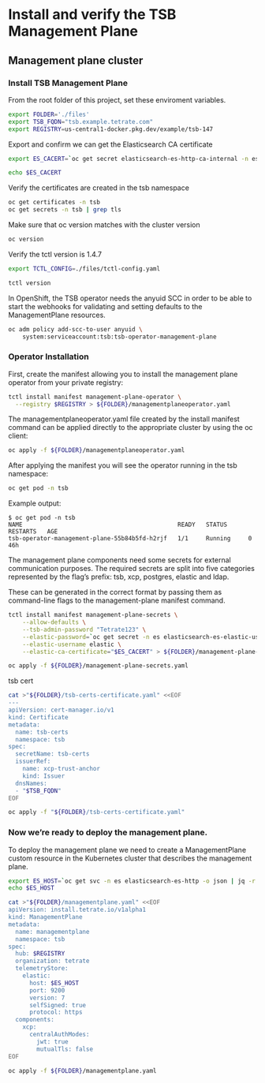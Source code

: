 # Install and verify the TSB Management Plane

## Management plane cluster

### Install TSB Management Plane


From the root folder of this project, set these enviroment variables.
```bash
export FOLDER='./files'
export TSB_FQDN="tsb.example.tetrate.com"
export REGISTRY=us-central1-docker.pkg.dev/example/tsb-147

```

Export and confirm we can get the Elasticsearch CA certificate
```bash
export ES_CACERT=`oc get secret elasticsearch-es-http-ca-internal -n es -o json | jq -r '.data."tls.crt"' | base64 -d | awk 'NF {sub(/\r/, ""); printf "%s\\n",$0;}'`

echo $ES_CACERT

```

Verify the certificates are created in the tsb namespace

```bash
oc get certificates -n tsb
oc get secrets -n tsb | grep tls

```

Make sure that oc version matches with the cluster version
```bash
oc version

```

Verify the tctl version is 1.4.7
```bash
export TCTL_CONFIG=./files/tctl-config.yaml

tctl version

```

In OpenShift, the TSB operator needs the anyuid SCC in order to be able to start the webhooks for validating and setting defaults to the ManagementPlane resources.
```bash
oc adm policy add-scc-to-user anyuid \
    system:serviceaccount:tsb:tsb-operator-management-plane

```
### Operator Installation
First, create the manifest allowing you to install the management plane operator from your private registry:

```bash
tctl install manifest management-plane-operator \
  --registry $REGISTRY > ${FOLDER}/managementplaneoperator.yaml

```

The managementplaneoperator.yaml file created by the install manifest command can be applied directly to the appropriate cluster by using the oc client:
```bash
oc apply -f ${FOLDER}/managementplaneoperator.yaml

```
After applying the manifest you will see the operator running in the tsb namespace:
```bash
oc get pod -n tsb

```

Example output:
```console
$ oc get pod -n tsb
NAME                                            READY   STATUS      RESTARTS   AGE
tsb-operator-management-plane-55b84b5fd-h2rjf   1/1     Running     0          46h
```

The management plane components need some secrets for external communication purposes. The required secrets are split into five categories represented by the flag’s prefix: tsb, xcp, postgres, elastic and ldap.

These can be generated in the correct format by passing them as command-line flags to the management-plane manifest command.

```bash
tctl install manifest management-plane-secrets \
    --allow-defaults \
    --tsb-admin-password "Tetrate123" \
    --elastic-password=`oc get secret -n es elasticsearch-es-elastic-user -o=jsonpath='{.data.elastic}' | base64 -d` \
    --elastic-username elastic \
    --elastic-ca-certificate="$ES_CACERT" > ${FOLDER}/management-plane-secrets.yaml

```

```bash
oc apply -f ${FOLDER}/management-plane-secrets.yaml

```

tsb cert

```bash
cat >"${FOLDER}/tsb-certs-certificate.yaml" <<EOF
---
apiVersion: cert-manager.io/v1
kind: Certificate
metadata:
  name: tsb-certs
  namespace: tsb
spec:
  secretName: tsb-certs
  issuerRef:
    name: xcp-trust-anchor
    kind: Issuer
  dnsNames:
  - "$TSB_FQDN"
EOF

```

```bash
oc apply -f "${FOLDER}/tsb-certs-certificate.yaml"

```

### Now we’re ready to deploy the management plane.

To deploy the management plane we need to create a ManagementPlane custom resource in the Kubernetes cluster that describes the management plane.

```bash
export ES_HOST=`oc get svc -n es elasticsearch-es-http -o json | jq -r '.status.loadBalancer.ingress[0].hostname'`
echo $ES_HOST

```

```bash
cat >"${FOLDER}/managementplane.yaml" <<EOF
apiVersion: install.tetrate.io/v1alpha1
kind: ManagementPlane
metadata:
  name: managementplane
  namespace: tsb
spec:
  hub: $REGISTRY
  organization: tetrate
  telemetryStore:
    elastic:
      host: $ES_HOST
      port: 9200
      version: 7
      selfSigned: true
      protocol: https
  components:
    xcp:
      centralAuthModes:
        jwt: true
        mutualTls: false
EOF

```

```bash
oc apply -f ${FOLDER}/managementplane.yaml

```

